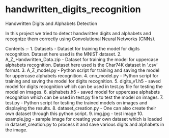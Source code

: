 # handwritten_digits_recognition
Handwritten Digits and Alphabets Detection

In this project we tried to detect handwritten digits and alphabets and recognize them correctly using Convolutional Neural Networks (CNNs).

Contents :-
	1. Datasets - Dataset for training the model for digits recognition. Dataset here used is the MNIST dataset.
	2. A_Z_Handwritten_Data.zip - Dataset for training the model for uppercase alphabets recognition. Dataset here used is the Char74K dataset in ‘.csv’ format.
	3. A_Z_model.py - Python script for training and saving the model for uppercase alphabets recognition.
	4. cnn_model.py - Python script for training and saving the model for digits recognition.
	5. digits_v1.h5 - saved model for digits recognition which can be used in test.py file for testing the model on images.
	6. alphabets.h5 - saved model for uppercase alphabets recognition which can be used in test.py file to test the model on images.
	7. test.py - Python script for testing the trained models on images and displaying the results.
	8. dataset_creation.py - One can also create their own dataset through this python script.
	9. img.jpg - test image
	10. example.jpg - sample image for creating your own dataset which is loaded in dataset_creation.py to process it and save various digits and alphabets in the image.
